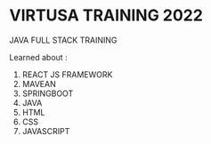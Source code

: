 # VIRTUSA TRAINING 2022

JAVA FULL STACK TRAINING 

Learned about :

1. REACT JS FRAMEWORK 
2. MAVEAN
3. SPRINGBOOT
4. JAVA
5. HTML
6. CSS
7. JAVASCRIPT

